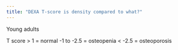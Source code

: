 ```yaml
---
title: "DEXA T-score is density compared to what?"
---
```

Young adults

T score &gt; 1 = normal
-1 to -2.5 = osteopenia 
&lt; -2.5 = osteoporosis

